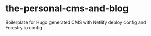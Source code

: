# the-personal-cms-and-blog

Boilerplate for Hugo generated CMS with Netlify deploy config and Forestry.io config
